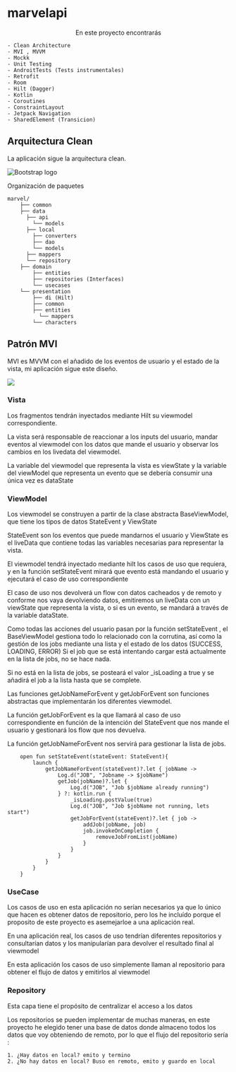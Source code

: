 # marvelapi

<p align="center">
    En este proyecto encontrarás

    - Clean Architecture
    - MVI , MVVM
    - Mockk
    - Unit Testing
    - AndroitTests (Tests instrumentales)
    - Retrofit
    - Room
    - Hilt (Dagger)
    - Kotlin
    - Coroutines
    - ConstraintLayout
    - Jetpack Navigation
    - SharedElement (Transicion)
</p>

## Arquitectura Clean

La aplicación sigue la arquitectura clean.

<img src="https://res.cloudinary.com/practicaldev/image/fetch/s--20jzrmPl--/c_limit%2Cf_auto%2Cfl_progressive%2Cq_auto%2Cw_880/https://thepracticaldev.s3.amazonaws.com/i/34fsbx5oopko835yl8bj.jpg" alt="Bootstrap logo">

Organización de paquetes

```text
marvel/
    ├── common
    ├── data
      ├── api
        └── models
      ├── local
        ├── converters
        ├── dao
        └── models
      ├── mappers
      └── repository
    ├── domain
        ├── entities
        ├── repositories (Interfaces)
        └── usecases
    └── presentation
        ├── di (Hilt)
        ├── common
        ├── entities
          └── mappers
        └── characters
```

## Patrón MVI

<p>MVI es MVVM con el añadido de los eventos de usuario y el estado de la vista, mi aplicación sigue este diseño.</p>

<img src="https://i.imgur.com/aqrFJJA.png">

### Vista
<p>Los fragmentos tendrán inyectados mediante Hilt su viewmodel correspondiente.</p>
<p>La vista será responsable de reaccionar a los inputs del usuario, mandar eventos al viewmodel con los datos que mande el usuario y observar los cambios en los livedata del viewmodel.</p>
<p>La variable del viewmodel que representa la vista es viewState y la variable del viewModel que representa un evento que se debería consumir una única vez es dataState</p>


### ViewModel
<p>Los viewmodel se construyen a partir de la clase abstracta BaseViewModel, que tiene los tipos de datos StateEvent y ViewState</p>
<p>StateEvent son los eventos que puede mandarnos el usuario y ViewState es el liveData que contiene todas las variables necesarias para representar la vista.</p>
<p>El viewmodel tendrá inyectado mediante hilt los casos de uso que requiera, y en la función setStateEvent mirará que evento está mandando el usuario y ejecutará el caso de uso correspondiente</p>
<p>El caso de uso nos devolverá un flow con datos cacheados y de remoto y conforme nos vaya devolviendo datos, emitiremos un liveData con un viewState que representa la vista, o si es un evento, se mandará a través de la variable dataState.</p>

<p>Como todas las acciones del usuario pasan por la función setStateEvent , el BaseViewModel gestiona todo lo relacionado con la corrutina, así como la gestión de los jobs mediante una lista y el estado de los datos (SUCCESS, LOADING, ERROR)
Si el job que se está intentando cargar está actualmente en la lista de jobs, no se hace nada. </p>
<p>Si no está en la lista de jobs, se posteará el valor _isLoading a true y se añadirá el job a la lista hasta que se complete.</p>
<p>Las funciones getJobNameForEvent y getJobForEvent son funciones abstractas que implementarán los diferentes viewmodel.</p>
<p>La función getJobForEvent es la que llamará al caso de uso correspondiente en función de la intención del StateEvent que nos mande el usuario y gestionará los flow que nos devuelva.</p>
<p>La función getJobNameForEvent nos servirá para gestionar la lista de jobs.</p>

```text
    open fun setStateEvent(stateEvent: StateEvent){
        launch {
            getJobNameForEvent(stateEvent)?.let { jobName ->
                Log.d("JOB", "Jobname -> $jobName")
                getJob(jobName)?.let {
                    Log.d("JOB", "Job $jobName already running")
                } ?: kotlin.run {
                    _isLoading.postValue(true)
                    Log.d("JOB", "Job $jobName not running, lets start")
                    getJobForEvent(stateEvent)?.let { job ->
                        addJob(jobName, job)
                        job.invokeOnCompletion {
                            removeJobFromList(jobName)
                        }
                    }
                }
            }
        }
    }
```

### UseCase
<p>Los casos de uso en esta aplicación no serían necesarios ya que lo único que hacen es obtener datos de repositorio, pero los he incluído porque el proposito de este proyecto es asemejarloe a una aplicación real.</p>
<p>En una aplicación real, los casos de uso tendrían diferentes repositorios y consultarían datos y los manipularían para devolver el resultado final al viewmodel</p>

<p>En esta aplicación los casos de uso simplemente llaman al repositorio para obtener el flujo de datos y emitirlos al viewmodel</p>


### Repository
<p>Esta capa tiene el propósito de centralizar el acceso a los datos</p>
<p>Los repositorios se pueden implementar de muchas maneras, en este proyecto he elegido tener una base de datos donde almaceno todos los datos que voy obteniendo de remoto, por lo que el flujo del repositorio sería : </p>

```text
1. ¿Hay datos en local? emito y termino
2. ¿No hay datos en local? Buso en remoto, emito y guardo en local
```
